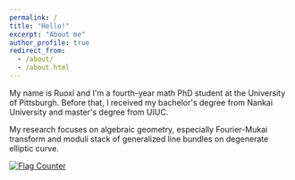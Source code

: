 ```yaml
---
permalink: /
title: "Hello!"
excerpt: "About me"
author_profile: true
redirect_from: 
  - /about/
  - /about.html
---
```


My name is Ruoxi and I'm a fourth-year math PhD student at the University of Pittsburgh. Before that, I received my bachelor's degree from Nankai University and master's degree from UIUC.

My research focuses on algebraic geometry, especially Fourier-Mukai transform and moduli stack of generalized line bundles on degenerate elliptic curve.

<a href="https://info.flagcounter.com/bkxp"><img src="https://s01.flagcounter.com/count/bkxp/bg_FFFFFF/txt_000000/border_CCC8C8/columns_2/maxflags_10/viewers_0/labels_0/pageviews_1/flags_0/percent_0/" alt="Flag Counter" border="0"></a>

<!--  -->
